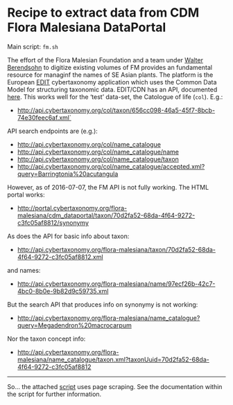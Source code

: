 # Recipe to extract data from CDM Flora Malesiana DataPortal

Main script: `fm.sh`

The effort of the Flora Malesian Foundation and a team under [Walter Berendsohn](https://www.bgbm.org/de/personal/prof-dr-walter-g-berendsohn) to digitize existing volumes of FM provides an fundamental resource for managinf the names of SE Asian plants. The platform is the European [EDIT](http://cybertaxonomy.eu/) cybertaxonomy application which uses the Common Data Model for structuring taxonomic data. EDIT/CDN has an API, documented [here](http://cybertaxonomy.eu/cdmlib/rest-api-name-catalogue.html). This works well for the ‘test’ data-set, the Catologue of life (`col`). E.g.:

 * http://api.cybertaxonomy.org/col/taxon/656cc098-46a5-45f7-8bcb-74e30feec6af.xml`

API search endpoints are (e.g.):

 * http://api.cybertaxonomy.org/col/name_catalogue
 * http://api.cybertaxonomy.org/col/name_catalogue/name
 * http://api.cybertaxonomy.org/col/name_catalogue/taxon
 * http://api.cybertaxonomy.org/col/name_catalogue/accepted.xml?query=Barringtonia%20acutangula

However, as of 2016-07-07, the FM API is not fully working. The HTML portal works:

 * http://portal.cybertaxonomy.org/flora-malesiana/cdm_dataportal/taxon/70d2fa52-68da-4f64-9272-c3fc05af8812/synonymy

As does the API for basic info about taxon:

 * http://api.cybertaxonomy.org/flora-malesiana/taxon/70d2fa52-68da-4f64-9272-c3fc05af8812.xml

and names: 

 * http://api.cybertaxonomy.org/flora-malesiana/name/97ecf26b-42c7-4bc0-8b0e-9b82d9c59735.xml

But the search API that produces info on synonymy is not working:

 * http://api.cybertaxonomy.org/flora-malesiana/name_catalogue?query=Megadendron%20macrocarpum

Nor the taxon concept info:
 
 * http://api.cybertaxonomy.org/flora-malesiana/name_catalogue/taxon.xml?taxonUuid=70d2fa52-68da-4f64-9272-c3fc05af8812

----

So... the attached [script](fm.sh) uses page scraping. See the documentation within the script for further information.





